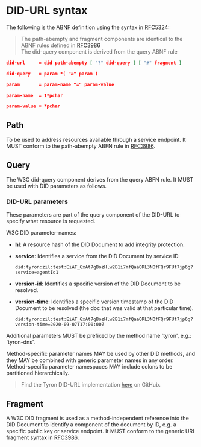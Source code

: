 # DID-URL syntax

The following is the ABNF definition using the syntax in [RFC5324](https://tools.ietf.org/html/rfc5234):

> The path-abempty and fragment components are identical to the ABNF rules defined in [RFC3986](https://tools.ietf.org/html/rfc3986)  
> The did-query component is derived from the query ABNF rule

```json
did-url     = did path-abempty [ "?" did-query ] [ "#" fragment ]

did-query   = param *( "&" param )

param       = param-name "=" param-value

param-name  = 1*pchar

param-value = *pchar
```

## Path

To be used to address resources available through a service endpoint. It MUST conform to the path-abempty ABFN rule in [RFC3986](https://tools.ietf.org/html/rfc3986).

## Query

The W3C did-query component derives from the query ABFN rule. It MUST be used with DID parameters as follows.

### DID-URL parameters

These parameters are part of the query component of the DID-URL to specify what resource is requested.

W3C DID parameter-names:

- **hl**: A resource hash of the DID Document to add integrity protection.

- **service**: Identifies a service from the DID Document by service ID.

    ```did:tyron:zil:test:EiAT_GxAt7gBozHlw2B1i7mfQaaORL3NOfFQr9FUt7jp6g?service=agentId1```

- **version-id**: Identifies a specific version of the DID Document to be resolved.

- **version-time**: Identifies a specific version timestamp of the DID Document to be resolved (the doc that was valid at that particular time).

    ```did:tyron:zil:test:EiAT_GxAt7gBozHlw2B1i7mfQaaORL3NOfFQr9FUt7jp6g?version-time=2020-09-07T17:00:00Z```

Additional parameters MUST be prefixed by the method name 'tyron', e.g.: 'tyron-dns'. 

Method-specific parameter names MAY be used by other DID methods, and they MAY be combined with generic parameter names in any order. Method-specific parameter namespaces MAY include colons to be partitioned hierarchically.

> Find the Tyron DID-URL implementation [here](https://github.com/tralcanx/tyronzil/blob/master/src/lib/decentralized-identity/tyronZIL-schemes/did-url-scheme.ts) on GitHub.

## Fragment

A W3C DID fragment is used as a method-independent reference into the DID Document to identify a component of the document by ID, e.g. a specific public key or service endpoint. It MUST conform to the generic URI fragment syntax in [RFC3986](https://tools.ietf.org/html/rfc3986).
